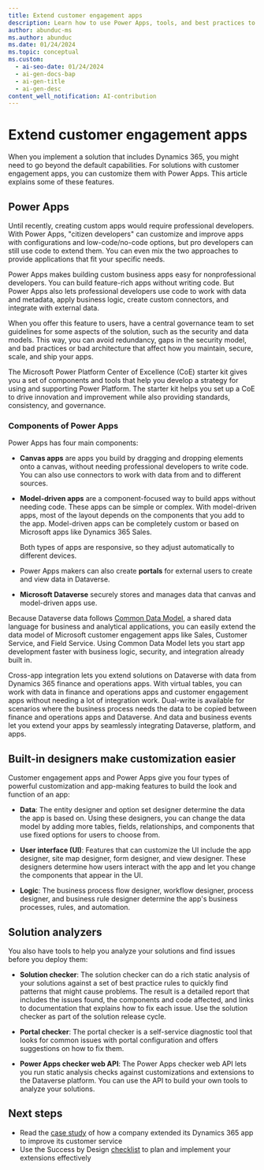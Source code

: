 ```yaml
---
title: Extend customer engagement apps
description: Learn how to use Power Apps, tools, and best practices to make customer engagement apps in Dynamics 365 work better for your needs.
author: abunduc-ms
ms.author: abunduc
ms.date: 01/24/2024
ms.topic: conceptual
ms.custom:
  - ai-seo-date: 01/24/2024
  - ai-gen-docs-bap
  - ai-gen-title
  - ai-gen-desc
content_well_notification: AI-contribution
---
```


# Extend customer engagement apps

When you implement a solution that includes Dynamics 365, you might need to go beyond the default capabilities. For solutions with customer engagement apps, you can customize them with Power Apps. This article explains some of these features.

## Power Apps

Until recently, creating custom apps would require professional developers. With Power Apps, "citizen developers" can customize and improve apps with configurations and low-code/no-code options, but pro developers can still use code to extend them. You can even mix the two approaches to provide applications that fit your specific needs.

Power Apps makes building custom business apps easy for nonprofessional developers. You can build feature-rich apps without writing code. But Power Apps also lets professional developers use code to work with data and metadata, apply business logic, create custom connectors, and integrate with external data.

When you offer this feature to users, have a central governance team to set guidelines for some aspects of the solution, such as the security and data models. This way, you can avoid redundancy, gaps in the security model, and bad practices or bad architecture that affect how you maintain, secure, scale, and ship your apps.

The Microsoft Power Platform Center of Excellence (CoE) starter kit gives you a set of components and tools that help you develop a strategy for using and supporting Power Platform. The starter kit helps you set up a CoE to drive innovation and improvement while also providing standards, consistency, and governance.

### Components of Power Apps

Power Apps has four main components:

- **Canvas apps** are apps you build by dragging and dropping elements onto a canvas, without needing professional developers to write code. You can also use connectors to work with data from and to different sources.

- **Model-driven apps** are a component-focused way to build apps without needing code. These apps can be simple or complex. With model-driven apps, most of the layout depends on the components that you add to the app. Model-driven apps can be completely custom or based on Microsoft apps like Dynamics 365 Sales.
  
  Both types of apps are responsive, so they adjust automatically to different devices.

- Power Apps makers can also create **portals** for external users to create and view data in Dataverse.

- **Microsoft Dataverse** securely stores and manages data that canvas and model-driven apps use.

Because Dataverse data follows [Common Data Model](/common-data-model/), a shared data language for business and analytical applications, you can easily extend the data model of Microsoft customer engagement apps like Sales, Customer Service, and Field Service. Using Common Data Model lets you start app development faster with business logic, security, and integration already built in.

Cross-app integration lets you extend solutions on Dataverse with data from Dynamics 365 finance and operations apps. With virtual tables, you can work with data in finance and operations apps and customer engagement apps without needing a lot of integration work. Dual-write is available for scenarios where the business process needs the data to be copied between finance and operations apps and Dataverse. And data and business events let you extend your apps by seamlessly integrating Dataverse, platform, and apps.

## Built-in designers make customization easier

Customer engagement apps and Power Apps give you four types of powerful customization and app-making features to build the look and function of an app:

- **Data**: The entity designer and option set designer determine the data the app is based on. Using these designers, you can change the data model by adding more tables, fields, relationships, and components that use fixed options for users to choose from.

- **User interface (UI)**: Features that can customize the UI include the app designer, site map designer, form designer, and view designer. These designers determine how users interact with the app and let you change the components that appear in the UI.

- **Logic**: The business process flow designer, workflow designer, process designer, and business rule designer determine the app's business processes, rules, and automation.

## Solution analyzers

You also have tools to help you analyze your solutions and find issues before you deploy them:

- **Solution checker**: The solution checker can do a rich static analysis of your solutions against a set of best practice rules to quickly find patterns that might cause problems. The result is a detailed report that includes the issues found, the components and code affected, and links to documentation that explains how to fix each issue. Use the solution checker as part of the solution release cycle.

- **Portal checker**: The portal checker is a self-service diagnostic tool that looks for common issues with portal configuration and offers suggestions on how to fix them.

- **Power Apps checker web API**: The Power Apps checker web API lets you run static analysis checks against customizations and extensions to the Dataverse platform. You can use the API to build your own tools to analyze your solutions.

## Next steps

- Read the [case study](extend-your-solution-case-study.md) of how a company extended its Dynamics 365 app to improve its customer service
- Use the Success by Design [checklist](extend-your-solution-checklist.md) to plan and implement your extensions effectively

